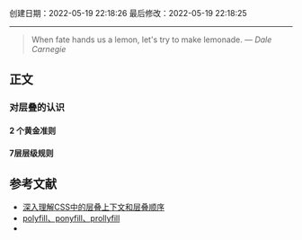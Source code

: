 
创建日期：2022-05-19 22:18:26
最后修改：2022-05-19 22:18:25
- - -
> When fate hands us a lemon, let's try to make lemonade.
> — <cite>Dale Carnegie</cite>

## 正文
### 对层叠的认识
#### 2 个黄金准则

#### 7层层级规则

## 参考文献
- [深入理解CSS中的层叠上下文和层叠顺序](https://www.zhangxinxu.com/wordpress/2016/01/understand-css-stacking-context-order-z-index)
- [polyfill、ponyfill、prollyfill](https://www.zhangxinxu.com/wordpress/2021/08/polyfill-ponyfill-prollyfill/)
- 